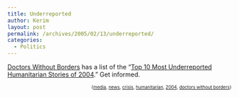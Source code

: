 ```yaml
---
title: Underreported
author: Kerim
layout: post
permalink: /archives/2005/02/13/underreported/
categories:
  - Politics
---
```

<a href="http://www.doctorswithoutborders.org/" onclick="_gaq.push(['_trackEvent', 'outbound-article', 'http://www.doctorswithoutborders.org/', 'Doctors Without Borders']);" >Doctors Without Borders</a> has a list of the &#8220;<a href="http://www.doctorswithoutborders.org/publications/reports/2005/top10.html" onclick="_gaq.push(['_trackEvent', 'outbound-article', 'http://www.doctorswithoutborders.org/publications/reports/2005/top10.html', 'Top 10 Most Underreported Humanitarian Stories of 2004']);" >Top 10 Most Underreported Humanitarian Stories of 2004</a>.&#8221; Get informed.

<div style="text-align:right;">
  <span style="font-size:x-small;">{<a href="http://technorati.com/tag/media" onclick="_gaq.push(['_trackEvent', 'outbound-article', 'http://technorati.com/tag/media', 'media']);"  rel="tag">media</a>, <a href="http://technorati.com/tag/news" onclick="_gaq.push(['_trackEvent', 'outbound-article', 'http://technorati.com/tag/news', 'news']);"  rel="tag">news</a>, <a href="http://technorati.com/tag/crisis" onclick="_gaq.push(['_trackEvent', 'outbound-article', 'http://technorati.com/tag/crisis', 'crisis']);"  rel="tag">crisis</a>, <a href="http://technorati.com/tag/humanitarian" onclick="_gaq.push(['_trackEvent', 'outbound-article', 'http://technorati.com/tag/humanitarian', 'humanitarian']);"  rel="tag">humanitarian</a>, <a href="http://technorati.com/tag/2004" onclick="_gaq.push(['_trackEvent', 'outbound-article', 'http://technorati.com/tag/2004', '2004']);"  rel="tag">2004</a>, <a href="http://technorati.com/tag/doctors without borders" onclick="_gaq.push(['_trackEvent', 'outbound-article', 'http://technorati.com/tag/doctors without borders', 'doctors without borders']);"  rel="tag">doctors without borders</a>}</span>


